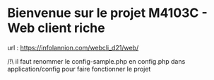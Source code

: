 # Bienvenue sur le projet M4103C - Web client riche

url : https://infolannion.com/webcli_d21/web/

/!\ il faut renommer le config-sample.php en config.php dans application/config pour faire fonctionner le projet
